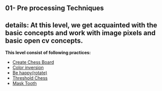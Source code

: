 ## 01- Pre processing Techniques
**details:** 
At this level, we get acquainted with the basic concepts and work with image pixels and basic open cv concepts.
---
**This level consist of following practices:**
- [Create Chess Board](https://github.com/hoseindamavandi/Image-Processing/tree/main/01-%20Pre%20processing%20Techniques/Create%20Chess%20Board)
- [Color inversion](https://github.com/hoseindamavandi/Image-Processing/tree/main/01-%20Pre%20processing%20Techniques/Color%20inversion)
- [Be happy(rotate)](https://github.com/hoseindamavandi/Image-Processing/tree/main/01-%20Pre%20processing%20Techniques/be%20happy(rotate))
- [Threshold Chess](https://github.com/hoseindamavandi/Image-Processing/tree/main/01-%20Pre%20processing%20Techniques/threshold%20chess)
- [Mask Tooth](https://github.com/hoseindamavandi/Image-Processing/tree/main/01-%20Pre%20processing%20Techniques/Mask%20Tooth)